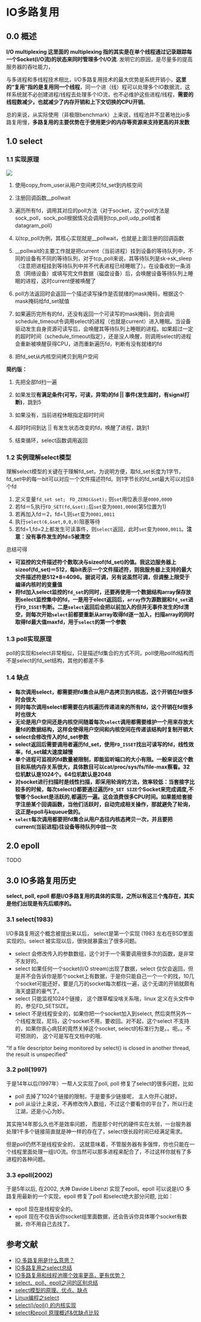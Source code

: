 # IO多路复用

## 0.0 概述

**I/O multiplexing 这里面的 multiplexing 指的其实是在单个线程通过记录跟踪每一个Socket(I/O流)的状态来同时管理多个I/O流**. 发明它的原因，是尽量多的提高服务器的吞吐能力，

与多进程和多线程技术相比，I/O多路复用技术的最大优势是系统开销小，**这里的“复用”指的是复用同一个线程**，同一个进（线）程可以处理多个IO数据流，这样系统就不必创建进程/线程去处理多个IO流，也不必维护这些进程/线程，**需要的线程数减少，也就减少了内存开销和上下文切换的CPU开销**。

总的来说，从实际使用（非极限benchmark）上来说，线程池并不显著地比io多路复用慢，**多路复用的主要优势在于使用更少的内存等资源来支持更高的并发数**

## 1.0 select

### 1.1 实现原理

![](https://images0.cnblogs.com/blog/305504/201308/17201205-8ac47f1f1fcd4773bd4edd947c0bb1f4.png)

1. 使用copy_from_user从用户空间拷贝fd_set到内核空间

2. 注册回调函数__pollwait

3. 遍历所有fd，调用其对应的poll方法（对于socket，这个poll方法是sock_poll，sock_poll根据情况会调用到tcp_poll,udp_poll或者datagram_poll）

4. 以tcp_poll为例，其核心实现就是__pollwait，也就是上面注册的回调函数

5. __pollwait的主要工作就是把current（当前进程）挂到设备的等待队列中，不同的设备有不同的等待队列，对于tcp_poll来说，其等待队列是sk->sk_sleep（注意把进程挂到等待队列中并不代表进程已经睡眠了）。在设备收到一条消息（网络设备）或填写完文件数据（磁盘设备）后，会唤醒设备等待队列上睡眠的进程，这时current便被唤醒了

6. poll方法返回时会返回一个描述读写操作是否就绪的mask掩码，根据这个mask掩码给fd_set赋值

7. 如果遍历完所有的fd，还没有返回一个可读写的mask掩码，则会调用schedule_timeout令调用select的进程（也就是current）进入睡眠。当设备驱动发生自身资源可读写后，会唤醒其等待队列上睡眠的进程。如果超过一定的超时时间（schedule_timeout指定），还是没人唤醒，则调用select的进程会重新被唤醒获得CPU，进而重新遍历fd，判断有没有就绪的fd

8. 把fd_set从内核空间拷贝到用户空间

**简约版：**

1. 先把全部fd扫一遍

2. 如果发现**有满足条件(可写，可读，异常)的fd || 事件(发生超时，有signal打断)**，跳到5

3. 如果没有，当前进程休眠指定超时时间

4. 超时时间到达 || 有发生状态改变的fd，唤醒了进程，跳到1

5. 结束循环，select函数调用返回

### 1.2 实例理解select模型

理解select模型的关键在于理解fd_set，为说明方便，取fd_set长度为1字节，fd_set中的每一bit可以对应一个文件描述符fd。则1字节长的fd_set最大可以对应8个fd

1. 定义变量`fd_set set;` ` FD_ZERO(&set);` 则`set`用位表示是`0000,0000`
2. 若fd＝5,执行`FD_SET(fd,&set);`后`set`变为`0001,0000`(第5位置为1)
3. 若再加入fd＝2，fd=1,则`set`变为`0001,0011`
4. 执行`select(6,&set,0,0,0)`阻塞等待
5. 若fd=1,fd=2上都发生可读事件，则`select`返回，此时`set`变为`0000,0011`。**注意：没有事件发生的fd=5被清空**

总结可得

- **可监控的文件描述符个数取决与sizeof(fd_set)的值。我这边服务器上sizeof(fd_set)＝512，每bit表示一个文件描述符，则我服务器上支持的最大文件描述符是512\*8=4096。据说可调，另有说虽然可调，但调整上限受于编译内核时的变量值**
- **将fd加入select监控的`fd_set`的同时，还要再使用一个数据结构array保存放到select监控集中的fd，一是用于elect返回后，`array`作为源数据和`fd_set`进行`FD_ISSET`判断。二是`select`返回后会把以前加入的但并无事件发生的fd清空，则每次开始`select`前都要重新从array取得fd逐一加入，扫描array的同时取得fd最大值maxfd，用于`select`的第一个参数**

### 1.3 poll实现原理

poll的实现和select非常相似，只是描述fd集合的方式不同，poll使用pollfd结构而不是select的fd_set结构，其他的都差不多

### 1.4 缺点

- **每次调用select，都需要把fd集合从用户态拷贝到内核态，这个开销在fd很多时会很大**
- **同时每次调用select都需要在内核遍历传递进来的所有fd，这个开销在fd很多时也很大**
- **无论是用户空间还是内核空间随着每次`select`调用都需要维护一个用来存放大量fd的数据结构，这样会使得用户空间和内核空间在传递该结构时复制开销大**
- **select会修改传入的fd_set参数**
- **select返回后需要调用者遍历fd_set，使用`FD_ISSET`找出可读写的fd，线性效率，fd_set越大速度越慢**
- **单个进程可监视的fd数量被限制，即能监听端口的大小有限。一般来说这个数目和系统内存关系很大，具体数目可以cat/proc/sys/fs/file-max察看。32位机默认是1024个。64位机默认是2048**
- **对socket进行扫描时是线性扫描，即采用轮询的方法，效率较低：当套接字比较多的时候，每次select()都要通过遍历`FD_SET SIZE`个Socket来完成调度,不管哪个Socket是活跃的,都遍历一遍。这会浪费很多CPU时间。如果能给套接字注册某个回调函数，当他们活跃时，自动完成相关操作，那就避免了轮询，这正是epoll与kqueue做的。**
- **`select`每次调用都要把fd集合从用户态往内核态拷贝一次，并且要把current(当前进程)往设备等待队列中挂一次**

## 2.0 epoll



TODO



## 3.0 IO多路复用历史

**select, poll, epoll 都是I/O多路复用的具体的实现，之所以有这三个鬼存在，其实是他们出现是有先后顺序的。** 

### 3.1 select(1983)

I/O多路复用这个概念被提出来以后， select是第一个实现 (1983 左右在BSD里面实现的)。select 被实现以后，很快就暴露出了很多问题。 
- select 会修改传入的参数数组，这个对于一个需要调用很多次的函数，是非常不友好的。
-  select 如果任何一个socket(I/O stream)出现了数据，select 仅仅会返回，但是并不会告诉你是那个socket上有数据，于是你只能自己一个一个的找，10几个socket可能还好，要是几万的socket每次都找一遍，这个无谓的开销就颇有海天盛筵的豪气了。
-  select 只能监视1024个链接， 这个跟草榴没啥关系哦，linux 定义在头文件中的，参见FD_SETSIZE。
-  select 不是线程安全的，如果你把一个socket加入到select, 然后突然另外一个线程发现，尼玛，这个socket不用，要收回。对不起，这个select 不支持的，如果你丧心病狂的竟然关掉这个socket, select的标准行为是。。呃。。不可预测的， 这个可是写在文档中的哦.

“If a file descriptor being monitored by select() is closed in another thread, the result is unspecified”

### 3.2 poll(1997)

于是14年以后(1997年）一帮人又实现了poll, poll 修复了select的很多问题，比如 

- poll 去掉了1024个链接的限制，于是要多少链接呢， 主人你开心就好。
- poll 从设计上来说，不再修改传入数组，不过这个要看你的平台了，所以行走江湖，还是小心为妙。

其实拖14年那么久也不是效率问题， 而是那个时代的硬件实在太弱，一台服务器处理1千多个链接简直就是神一样的存在了，select很长段时间已经满足需求。

但是poll仍然不是线程安全的， 这就意味着，不管服务器有多强悍，你也只能在一个线程里面处理一组I/O流。你当然可以那多进程来配合了，不过这样你就有了多进程的各种问题。

### 3.3 epoll(2002)

于是5年以后, 在2002, 大神 Davide Libenzi 实现了epoll。epoll 可以说是I/O 多路复用最新的一个实现，epoll 修复了poll 和select绝大部分问题, 比如： 

- epoll 现在是线程安全的。 
- epoll 现在不仅告诉你socket组里面数据，还会告诉你具体哪个socket有数据，你不用自己去找了。

## 参考文献

- [IO 多路复用是什么意思？](https://www.zhihu.com/question/32163005)
- [IO多路复用之select总结](https://www.cnblogs.com/Anker/archive/2013/08/14/3258674.html)
- [IO多路复用和线程池哪个效率更高，更有优势？](https://www.zhihu.com/question/306267779)
- [select、poll、epoll之间的区别总结](https://www.cnblogs.com/Anker/p/3265058.html)
- [select模型的原理、优点、缺点](https://www.cnblogs.com/-zyj/p/5719923.html)
- [Linux编程之select](https://www.cnblogs.com/skyfsm/p/7079458.html)
- [select()/poll() 的内核实现](http://janfan.cn/chinese/2015/01/05/select-poll-impl-inside-the-kernel.html)
- [select和epoll 原理概述&优缺点比较](https://blog.csdn.net/jiange_zh/article/details/50811553)